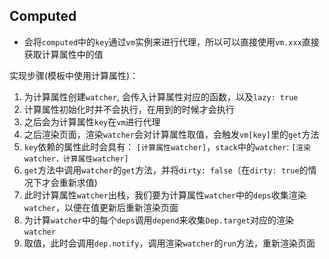## Computed
* 会将`computed`中的`key`通过`vm`实例来进行代理，所以可以直接使用`vm.xxx`直接获取计算属性中的值

实现步骤(模板中使用计算属性)：
1. 为计算属性创建`watcher`, 会传入计算属性对应的函数，以及`lazy: true`
2. 计算属性初始化时并不会执行，在用到的时候才会执行
3. 之后会为计算属性`key`在`vm`进行代理
4. 之后渲染页面，渲染`watcher`会对计算属性取值，会触发`vm[key]`里的`get`方法
5. `key`依赖的属性此时会具有： `[计算属性watcher]`，`stack`中的`watcher`: `[渲染watcher，计算属性watcher]`
6. `get`方法中调用`watcher`的`get`方法，并将`dirty: false`（在`dirty: true`的情况下才会重新求值)
7. 此时计算属性`watcher`出栈，我们要为计算属性`watcher`中的`deps`收集渲染`watcher`，以便在值更新后重新渲染页面
8. 为计算`watcher`中的每个`deps`调用`depend`来收集`Dep.target`对应的渲染`watcher`
9. 取值，此时会调用`dep.notify`，调用渲染`watcher`的`run`方法，重新渲染页面
